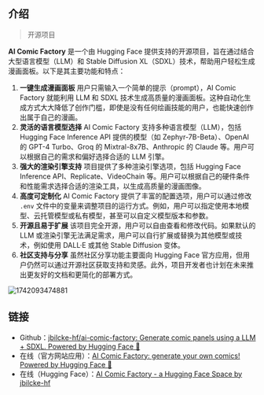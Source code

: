 
## 介绍

> 开源项目

**AI Comic Factory** 是一个由 Hugging Face 提供支持的开源项目，旨在通过结合大型语言模型（LLM）和 Stable Diffusion XL（SDXL）技术，帮助用户轻松生成漫画面板。以下是其主要功能和特点：

1. **一键生成漫画面板**
   用户只需输入一个简单的提示（prompt），AI Comic Factory 就能利用 LLM 和 SDXL 技术生成高质量的漫画面板。这种自动化生成方式大大降低了创作门槛，即使是没有任何绘画技能的用户，也能快速创作出属于自己的漫画。
2. **灵活的语言模型选择**
   AI Comic Factory 支持多种语言模型（LLM），包括 Hugging Face Inference API 提供的模型（如 Zephyr-7B-Beta）、OpenAI 的 GPT-4 Turbo、Groq 的 Mixtral-8x7B、Anthropic 的 Claude 等。用户可以根据自己的需求和偏好选择合适的 LLM 引擎。
3. **强大的渲染引擎支持**
   项目提供了多种渲染引擎选项，包括 Hugging Face Inference API、Replicate、VideoChain 等。用户可以根据自己的硬件条件和性能需求选择合适的渲染工具，以生成高质量的漫画图像。
4. **高度可定制化**
   AI Comic Factory 提供了丰富的配置选项，用户可以通过修改 `.env` 文件中的变量来调整项目的运行方式。例如，用户可以指定使用本地模型、云托管模型或私有模型，甚至可以自定义模型版本和参数。
5. **开源且易于扩展**
   该项目完全开源，用户可以自由查看和修改代码。如果默认的 LLM 或渲染引擎无法满足需求，用户可以自行扩展或替换为其他模型或技术，例如使用 DALL·E 或其他 Stable Diffusion 变体。
6. **社区支持与分享**
   虽然社区分享功能主要面向 Hugging Face 官方应用，但用户仍然可以通过开源社区获取支持和灵感。此外，项目开发者也计划在未来推出更友好的文档和更简化的部署方式。

![1742093474881](image/ComicFactory/1742093474881.png)

## 链接

* Github：[jbilcke-hf/ai-comic-factory: Generate comic panels using a LLM + SDXL. Powered by Hugging Face 🤗](https://github.com/jbilcke-hf/ai-comic-factory)
* 在线（官方网站应用）：[AI Comic Factory: generate your own comics! Powered by Hugging Face 🤗](https://aicomicfactory.app/)
* 在线（Hugging Face）：[AI Comic Factory - a Hugging Face Space by jbilcke-hf](https://huggingface.co/spaces/jbilcke-hf/ai-comic-factory)
